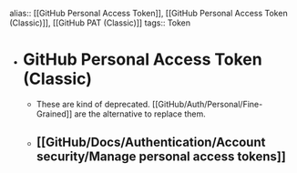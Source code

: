 alias:: [[GitHub Personal Access Token]], [[GitHub Personal Access Token (Classic)]], [[GitHub PAT (Classic)]]
tags:: Token

- # GitHub Personal Access Token (Classic)
	- These are kind of deprecated. [[GitHub/Auth/Personal/Fine-Grained]] are the alternative to replace them.
	- [[GitHub/Docs/Authentication/Account security/Manage personal access tokens]]
		-